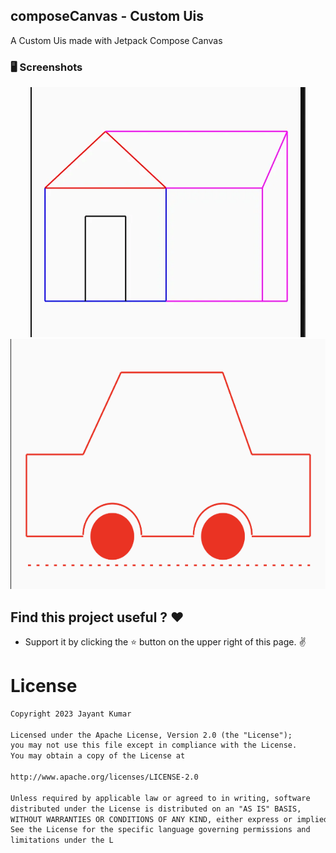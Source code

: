 ## composeCanvas - Custom Uis

<p align="left"> A Custom Uis made with Jetpack Compose Canvas </p>

### 🖥️ Screenshots

<p align="center">
<img src="screenshots/hut.webp" height="400">
<img src="screenshots/car.png" height="400">
</p>


## Find this project useful ? ❤️

- Support it by clicking the ⭐️ button on the upper right of this page. ✌️

# License

```markdown
Copyright 2023 Jayant Kumar

Licensed under the Apache License, Version 2.0 (the "License");
you may not use this file except in compliance with the License.
You may obtain a copy of the License at

http://www.apache.org/licenses/LICENSE-2.0

Unless required by applicable law or agreed to in writing, software
distributed under the License is distributed on an "AS IS" BASIS,
WITHOUT WARRANTIES OR CONDITIONS OF ANY KIND, either express or implied.
See the License for the specific language governing permissions and
limitations under the L
